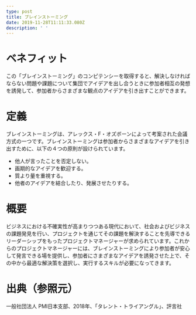 ```yaml
---
type: post
title: ブレインストーミング
date: 2019-11-28T11:11:33.080Z
description: ' '
---
```

# ベネフィット

この「ブレインストーミング」のコンピテンシーを取得すると、解決しなければならない問題や課題について集団でアイデアを出し合うときに参加者相互の発想を誘発して、参加者からさまざまな観点のアイデアを引き出すことができます。

# 定義

ブレインストーミングは、アレックス・F・オズボーンによって考案された会議方式の一つです。ブレインストーミングは参加者からさまざまなアイデアを引き出すために、以下の４つの原則が設けられています。

* 他人が言ったことを否定しない。
* 画期的なアイデアを歓迎する。
* 質より量を重視する。
* 他者のアイデアを結合したり、発展させたりする。

# 概要

ビジネスにおける不確実性が高まりつつある現代において、社会およびビジネスの課題発見を行い、プロジェクトを通じてその課題を解決することを先導できるリーダーシップをもったプロジェクトマネージャーが求められています。これからのプロジェクトマネージャーには、ブレインストーミングにより参加者が安心して発言できる場を提供し、参加者にさまざまなアイデアを誘発させた上で、その中から最適な解決策を選択し、実行するスキルが必要になってきます。

# 出典（参照元）

一般社団法人 PMI日本支部、2018年、「タレント・トライアングル」、評言社
